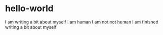 # hello-world
I am writing a bit about myself
I am human 
I am not not human
I am finished writing a bit about myself
